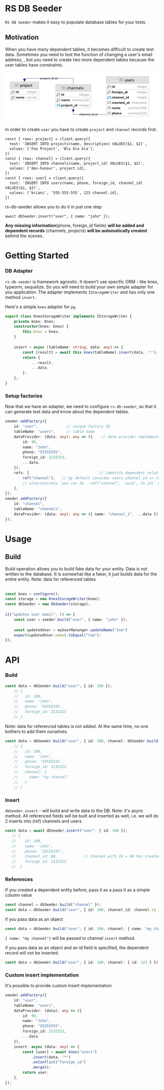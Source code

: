 # RS DB Seeder

`RS DB Seeder` makes it easy to populate database tables for your tests.

## Motivation

When you have many dependent tables, it becomes difficult to create test data. Sometimes you need to test the function
of changing a user's email address, , but you need to create two more dependent tables because the user tables have 
constraints.

![dependent tables](./docs/dependent_tables_hor.png)

In order to create `user` you have to create `project` and `channel` records first.

```
const { rows: project} = client.query({
  text: 'INSERT INTO projects(name, description) VALUES($1, $2)',
  values: ['Foo Project', 'Bla bla bla'],
})
const { rows: channel} = client.query({
  text: 'INSERT INTO channels(name, project_id) VALUES($1, $2)',
  values: ['dev-hunour', project.id],
})
const { rows: user} = client.query({
  text: 'INSERT INTO users(name, phone, foreign_id, channel_id) VALUES($1, $2)',
  values: ['brianc', '555-555-555', 123 channel.id],
})
```

rs-db-seeder allows you to do it in just one step

```
await dbSeeder.insert("user", { name: "john" });
```

**Any missing information**(phone, foreign_id fields) **will be added and dependent records** (channels, projects) 
**will be automatically created** behind the scenes.

# Getting Started

### DB Adapter

`rs-db-seeder` is framework agnostic. It doesn't use specific ORM - like knex, typeorm, sequelize. So you will need 
to build your own simple adapter for you application. The adapter implements `IStorageWriter` and has only one 
method `insert`.

Here's a simple `knex` adapter for `pg`.

```typescript
export class KnexStorageWriter implements IStorageWriter {
    private knex: Knex;
    constructor(knex: Knex) {
        this.knex = knex;
    }

    insert = async (tableName: string, data: any) => {
        const [result] = await this.knex(tableName).insert(data, '*');
        return {
            ...result,
            ...data,
        };
    };
}
```

### Setup factories

Now that we have an adapter, we need to configure `rs-db-seeder`, so that it can generate test data and know about 
the dependent tables.


```typescript
seeder.addFactory({
    id: "user",             // unique factory ID 
    tableName: "users",     // table name 
    dataProvider: (data: any): any => ({    // data provider implementation
        id: 99,
        name: "John",
        phone: "55555555",
        foreign_id: 2132323,
        ...data,
    }),
    refs: [                                // identify dependent relations
        ref("channel"),   // by default consider users.channel_id => {channel}.id 
        // alternatively  you can do  `ref("channel", 'uuid', ch_id)` users.ch_id => {channel}.uuid 
    ],
});
seeder.addFactory({
    id: "channel",
    tableName: "channels",
    dataProvider: (data: any): any => ({ name: "channel_1", ...data }),
});
```

# Usage

## Build 

Build operation allows you to build fake data for your entity. Data is not written to the database. It is somewhat 
like a faker, it just builds data for the entire entity. Note: data for referenced tables 

```typescript

const knex = configure();
const storage = new KnexStorageWriter(knex);
const dbSeeder = new DbSeeder(storage);

it("updates user email", () => {
    const user = seeder.build("user", { name: "john" });
    
    const updatedUser = myUserMananger.updateName("tom") 
    expect(updatedUser.name).toEqual("tom");
});
```

# API

### Build

```typescript
const data = dbSeeder.build("user", { id: 100 });
    // {
    //   id: 100,
    //   name: 'John',
    //   phone: '55555555',
    //   foreign_id: 2132323
    // }
```
Note: data for referenced tables is not added. At the same time, no one bothers to add them ourselves.

```typescript
const data = dbSeeder.build("user", { id: 100, channel: dbSeeder.build("channel") });
    // {
    //   id: 100,
    //   name: 'John',
    //   phone: '55555555',
    //   foreign_id: 2132323
    //   channel: {
    //     name: "my channel"
    //   }
    // }
```

### Insert

`dbSeeder.insert` - will build and write data to the DB. Note: it's async method. All referenced fields will be built
and inserted as well, i.e. we will do 2 inserts into (ref) channels and users

```typescript
const data = await dbSeeder.insert("user", { id: 100 });
   // {
   //    id: 100,
   //    name: 'John',
   //    phone: '55555555',
   //    channel_id: 60,            // channel with ID = 60 has created
   //    foreign_id: 2132323
   //  }
```

### References

If you created a dependent entity before, pass it as a pass it as a simple column value

```typescript
const channel = dbSeeder.build("channel" });
const data = dbSeeder.build("user", { id: 100, channel_id: channel.id });
```

if you pass data as an object 
```typescript
const data = dbSeeder.build("user", { id: 100, channel: { name: "my channel"} });
```
`{ name: "my channel"}` will be passed to channel `insert` method.


if you pass data as an object and an id field is specified, the dependent record will not be inserted.
```typescript
const data = dbSeeder.build("user", { id: 100, channel: { id: 123 } });
```

### Custom insert implementation 

It's possible to provide custom insert implementation

```typescript
seeder.addFactory({
    id: "user",
    tableName: "users",
    dataProvider: (data): any => ({
        id: 99,
        name: "John",
        phone: "55555555",
        foreign_id: 2132323,
        ...data
    }),
    insert: async (data: any) => {
        const [user] = await knex("users")
            .insert(data, "*")
            .onConflict("foreign_id")
            .merge();
        return user;
    },
});
```